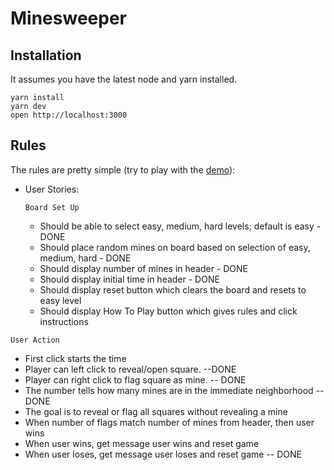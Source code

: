 # Minesweeper

## Installation

It assumes you have the latest node and yarn installed.

```
yarn install
yarn dev
open http://localhost:3000
```

## Rules

The rules are pretty simple (try to play with the [demo](https://sweeper.now.sh/)):

* User Stories:

  ```Board Set Up```
  * Should be able to select easy, medium, hard levels; default is easy - DONE
  * Should place random mines on board based on selection of easy, medium, hard - DONE
  * Should display number of mines in header - DONE
  * Should display initial time in header - DONE
  * Should display reset button which clears the board and resets to easy level
  * Should display How To Play button which gives rules and click instructions
  

```User Action```
  * First click starts the time
  * Player can left click to reveal/open square. --DONE
  * Player can right click to flag square as mine. -- DONE
  * The number tells how many mines are in the immediate neighborhood -- DONE 
  * The goal is to reveal or flag all squares without revealing a mine
  * When number of flags match number of mines from header, then user wins
  * When user wins, get message user wins and reset game
  * When user loses, get message user loses and reset game -- DONE 
  
  



